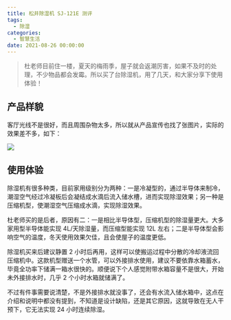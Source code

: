 ```yaml
---
title: 松井除湿机 SJ-121E 测评
tags:
  - 除湿
categories:
  - 智慧生活
date: 2021-08-26 00:00:00
---
```


> 杜老师目前住一楼，夏天的梅雨季，屋子就会返潮厉害，如果不及时的处理，不少物品都会发霉。所以买了台除湿机，用了几天，和大家分享下使用体验！

<!-- more -->

## 产品样貌

客厅光线不是很好，而且周围杂物太多，所以就从产品宣传也找了张图片，实际的效果差不多，如下：

![](https://cdn.dusays.com/2021/08/376-1.jpg)

## 使用体验

除湿机有很多种类，目前家用级别分为两种：一是冷凝型的，通过半导体来制冷，潮湿空气经过冷凝板后会凝结成水滴后流入储水槽，进而实现除湿效果；另一种是压缩机型，使潮湿空气压缩成水滴，实现除湿效果。

杜老师买的是后者，原因有二：一是相比半导体型，压缩机型的除湿量更大。大多家用型半导体能实现 4L/天除湿量，而压缩型能实现 12L 左右；二是半导体型会影响空气的温度，冬天使用效果欠佳，且会使屋子的温度更低。

除湿机买来后建议静置 2 小时后再用，这样可以使搬运过程中分散的冷却液流回压缩机中。这款机型赠送一个水管，可以外接排水使用，建议不要依靠水箱蓄水，毕竟全功率下储满一箱水很快的。顺便说下个人感觉附带水箱容量不是很大，开始未外接排水时，几乎 2 个小时水箱就储满了。

不过有件事需要说清楚，不是外接排水就没事了，还会有水流入储水箱中，这点在介绍和说明中都没有提到，不知道是设计缺陷，还是其它原因，这就导致在无人干预下，它无法实现 24 小时连续除湿。
